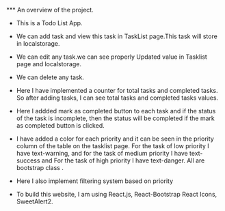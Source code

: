 *** An overview of the project.
* This is a Todo List App.
* We can add task and view this task in TaskList page.This task will store in localstorage.
* We can edit any task.we can see properly Updated value in Tasklist page and localstorage.
* We can delete any task.
* Here I have implemented a counter for total tasks and completed tasks.  So after adding tasks, I can see total tasks and completed tasks values.
* Here I addded mark as completed button to each task and if the status of the task is incomplete, then the status will be completed if the mark as completed button is clicked.
* I have added a color for each priority and it can be seen in the priority column of the table on the tasklist page. For the task of low priority I have text-warning, and for the task of medium priority I have text-success and For the task of high priority I have text-danger. All are bootstrap class .
* Here I also implement filtering system based on priority

* To build this website, I am using React.js, React-Bootstrap React Icons, SweetAlert2.